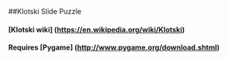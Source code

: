 ##Klotski Slide Puzzle

#### [Klotski wiki] (https://en.wikipedia.org/wiki/Klotski)

#### Requires [Pygame] (http://www.pygame.org/download.shtml)